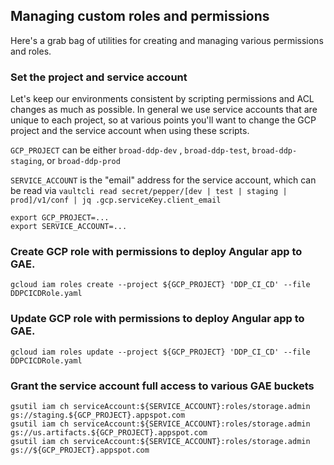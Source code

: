 ## Managing custom roles and permissions

Here's a grab bag of utilities for creating and managing various permissions and roles.

### Set the project and service account

Let's keep our environments consistent by scripting permissions and ACL changes as much as possible.  In general we 
use service accounts that are unique to each project, so at various points you'll want to change the GCP project
and the service account when using these scripts.

`GCP_PROJECT` can be either `broad-ddp-dev` , `broad-ddp-test`, `broad-ddp-staging`, or `broad-ddp-prod` 

`SERVICE_ACCOUNT` is the "email" address for the service account, which can be read via `vaultcli read secret/pepper/[dev | test | staging | prod]/v1/conf | jq .gcp.serviceKey.client_email`

```
export GCP_PROJECT=...
export SERVICE_ACCOUNT=...

```

### Create GCP role with permissions to deploy Angular app to GAE.
```
gcloud iam roles create --project ${GCP_PROJECT} 'DDP_CI_CD' --file DDPCICDRole.yaml
```

### Update GCP role with permissions to deploy Angular app to GAE.

```
gcloud iam roles update --project ${GCP_PROJECT} 'DDP_CI_CD' --file DDPCICDRole.yaml
```

### Grant the service account full access to various GAE buckets
```
gsutil iam ch serviceAccount:${SERVICE_ACCOUNT}:roles/storage.admin gs://staging.${GCP_PROJECT}.appspot.com
gsutil iam ch serviceAccount:${SERVICE_ACCOUNT}:roles/storage.admin gs://us.artifacts.${GCP_PROJECT}.appspot.com
gsutil iam ch serviceAccount:${SERVICE_ACCOUNT}:roles/storage.admin gs://${GCP_PROJECT}.appspot.com
```


